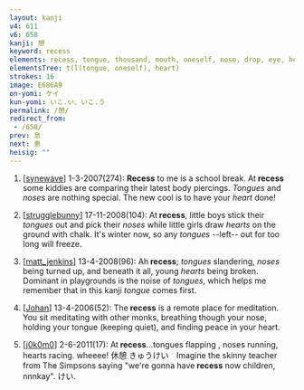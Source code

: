 ```yaml
---
layout: kanji
v4: 611
v6: 658
kanji: 憩
keyword: recess
elements: recess, tongue, thousand, mouth, oneself, nose, drop, eye, heart
elementsTree: t(l(tongue, oneself), heart)
strokes: 16
image: E686A9
on-yomi: ケイ
kun-yomi: いこ.い、いこ.う
permalink: /憩/
redirect_from:
 - /658/
prev: 息
next: 恵
heisig: ""
---
```


1) [<a href="http://kanji.koohii.com/profile/synewave">synewave</a>] 1-3-2007(274): <strong>Recess</strong> to me is a school break. At<strong> recess</strong> some kiddies are comparing their latest body piercings. <em>Tongues</em> and <em>noses</em> are nothing special. The new cool is to have your <em>heart</em> done!

2) [<a href="http://kanji.koohii.com/profile/strugglebunny">strugglebunny</a>] 17-11-2008(104): At<strong> recess</strong>, little boys stick their <em>tongues</em> out and pick their <em>noses</em> while little girls draw <em>hearts</em> on the ground with chalk. It&#039;s winter now, so any <em>tongues</em> --left-- out for too long will freeze.

3) [<a href="http://kanji.koohii.com/profile/matt_jenkins">matt_jenkins</a>] 13-4-2008(96): Ah<strong> recess</strong>; <em>tongues</em> slandering, <em>noses</em> being turned up, and beneath it all, young <em>hearts</em> being broken. Dominant in playgrounds is the noise of <em>tongues</em>, which helps me remember that in this kanji <em>tongue</em> comes first.

4) [<a href="http://kanji.koohii.com/profile/Johan">Johan</a>] 13-4-2006(52): The<strong> recess</strong> is a remote place for meditation. You sit meditating with other monks, breathing though your nose, holding your tongue (keeping quiet), and finding peace in your heart.

5) [<a href="http://kanji.koohii.com/profile/j0k0m0">j0k0m0</a>] 2-6-2011(17): At<strong> recess</strong>...tongues flapping , noses running, hearts racing. wheeee! 休憩 きゅうけい　Imagine the skinny teacher from The Simpsons saying &quot;we&#039;re gonna have<strong> recess</strong> now children, nnnkay&quot;. けい.

